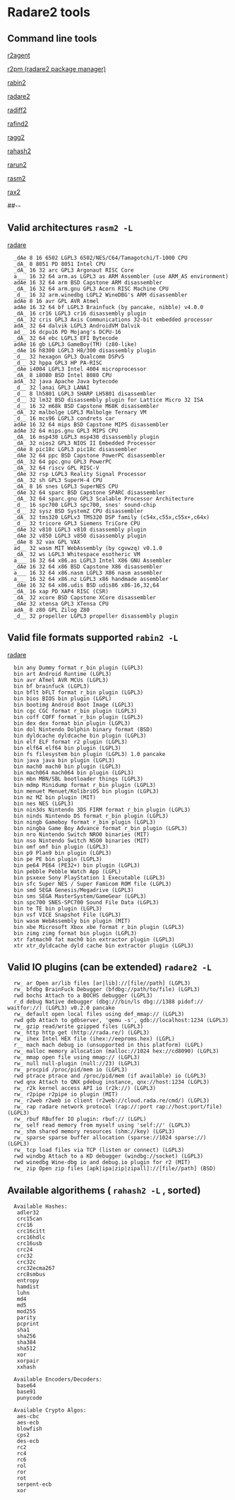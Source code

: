 # Radare2 tools

## Command line tools

  [r2agent](./r2agent-f57a22bc-a908-4a6f-9cfe-cbc52218e4ce.md)

  [r2pm (radare2 package manager)](./r2pm-radare2-package-manager-5a6a3203-d8f6-4578-984e-7e05d22e0ef4.md)

  [rabin2](./rabin2-46b759eb-51aa-4843-8dd0-b1964b3b269c.md)

  [radare2](./radare2-7a05a5c8-4bfd-438b-a109-1b7b89a482bd.md)

  [radiff2](./radiff2-47880310-c47d-4015-968e-ba51395d0f98.md)

  [rafind2](./rafind2-d3fccb2d-e148-42d5-990b-8c1396b6443e.md)

  [ragg2](./ragg2-cce61a74-13d7-468e-86e1-60e148c86a4e.md)

  [rahash2](./rahash2-dbc8f418-53d3-45e0-8a9b-c0eef3a6c252.md)

  [rarun2](./rarun2-9e2ef6e3-cf87-4cd6-a46c-3bb13f220c5e.md)

  [rasm2](./rasm2-072caac6-646a-4cd7-96e1-25e865ee6b3a.md)

  [rax2](./rax2-ac4a7db9-d43f-464d-93d5-29e2bb063f1d.md)

##--

## Valid architectures `rasm2 -L`

  [radare](undefined)

      _dAe 8 16 6502 LGPL3 6502/NES/C64/Tamagotchi/T-1000 CPU
      _dA_ 8 8051 PD 8051 Intel CPU
      _dA_ 16 32 arc GPL3 Argonaut RISC Core
      a___ 16 32 64 arm.as LGPL3 as ARM Assembler (use ARM_AS environment)
      adAe 16 32 64 arm BSD Capstone ARM disassembler
      _dA_ 16 32 64 arm.gnu GPL3 Acorn RISC Machine CPU
      _d__ 16 32 arm.winedbg LGPL2 WineDBG's ARM disassembler
      adAe 8 16 avr GPL AVR Atmel
      adAe 16 32 64 bf LGPL3 Brainfuck (by pancake, nibble) v4.0.0
      _dA_ 16 cr16 LGPL3 cr16 disassembly plugin
      _dA_ 32 cris GPL3 Axis Communications 32-bit embedded processor
      adA_ 32 64 dalvik LGPL3 AndroidVM Dalvik
      ad__ 16 dcpu16 PD Mojang's DCPU-16
      _dA_ 32 64 ebc LGPL3 EFI Bytecode
      adAe 16 gb LGPL3 GameBoy(TM) (z80-like)
      _dAe 16 h8300 LGPL3 H8/300 disassembly plugin
      _d__ 32 hexagon GPL3 Qualcomm DSPv5
      _d__ 32 hppa GPL3 HP PA-RISC
      _dAe i4004 LGPL3 Intel 4004 microprocessor
      _dA_ 8 i8080 BSD Intel 8080 CPU
      adA_ 32 java Apache Java bytecode
      _d__ 32 lanai GPL3 LANAI
      _d__ 8 lh5801 LGPL3 SHARP LH5801 disassembler
      _d__ 32 lm32 BSD disassembly plugin for Lattice Micro 32 ISA
      _d__ 16 32 m68k BSD Capstone M68K disassembler
      _dA_ 32 malbolge LGPL3 Malbolge Ternary VM
      _d__ 16 mcs96 LGPL3 condrets car
      adAe 16 32 64 mips BSD Capstone MIPS disassembler
      adAe 32 64 mips.gnu GPL3 MIPS CPU
      _dA_ 16 msp430 LGPL3 msp430 disassembly plugin
      _dA_ 32 nios2 GPL3 NIOS II Embedded Processor
      _dAe 8 pic18c LGPL3 pic18c disassembler
      _dAe 32 64 ppc BSD Capstone PowerPC disassembler
      _dA_ 32 64 ppc.gnu GPL3 PowerPC
      _dA_ 32 64 riscv GPL RISC-V
      _dAe 32 rsp LGPL3 Reality Signal Processor
      _dA_ 32 sh GPL3 SuperH-4 CPU
      _dA_ 8 16 snes LGPL3 SuperNES CPU
      _dAe 32 64 sparc BSD Capstone SPARC disassembler
      _dA_ 32 64 sparc.gnu GPL3 Scalable Processor Architecture
      _d__ 16 spc700 LGPL3 spc700, snes' sound-chip
      _d__ 32 sysz BSD SystemZ CPU disassembler
      _dA_ 32 tms320 LGPLv3 TMS320 DSP family (c54x,c55x,c55x+,c64x)
      _d__ 32 tricore GPL3 Siemens TriCore CPU
      _dAe 32 v810 LGPL3 v810 disassembly plugin
      _dAe 32 v850 LGPL3 v850 disassembly plugin
      _dAe 8 32 vax GPL VAX
      ad__ 32 wasm MIT WebAssembly (by cgvwzq) v0.1.0
      _dA_ 32 ws LGPL3 Whitespace esotheric VM
      a___ 16 32 64 x86.as LGPL3 Intel X86 GNU Assembler
      _dAe 16 32 64 x86 BSD Capstone X86 disassembler
      a___ 16 32 64 x86.nasm LGPL3 X86 nasm assembler
      a___ 16 32 64 x86.nz LGPL3 x86 handmade assembler
      _dAe 16 32 64 x86.udis BSD udis86 x86-16,32,64
      _dA_ 16 xap PD XAP4 RISC (CSR)
      _dA_ 32 xcore BSD Capstone XCore disassembler
      _dAe 32 xtensa GPL3 XTensa CPU
      adA_ 8 z80 GPL Zilog Z80
      _d__ 32 propeller LGPL3 propeller disassembly plugin

## Valid file formats supported `rabin2 -L`

  [radare](undefined)

      bin any Dummy format r_bin plugin (LGPL3) 
      bin art Android Runtime (LGPL3) 
      bin avr ATmel AVR MCUs (LGPL3) 
      bin bf brainfuck (LGPL3) 
      bin bflt bFLT format r_bin plugin (LGPL3) 
      bin bios BIOS bin plugin (LGPL) 
      bin bootimg Android Boot Image (LGPL3) 
      bin cgc CGC format r_bin plugin (LGPL3) 
      bin coff COFF format r_bin plugin (LGPL3) 
      bin dex dex format bin plugin (LGPL3) 
      bin dol Nintendo Dolphin binary format (BSD) 
      bin dyldcache dyldcache bin plugin (LGPL3) 
      bin elf ELF format r2 plugin (LGPL3) 
      bin elf64 elf64 bin plugin (LGPL3) 
      bin fs filesystem bin plugin (LGPL3) 1.0 pancake
      bin java java bin plugin (LGPL3) 
      bin mach0 mach0 bin plugin (LGPL3) 
      bin mach064 mach064 bin plugin (LGPL3) 
      bin mbn MBN/SBL bootloader things (LGPL3) 
      bin mdmp Minidump format r_bin plugin (LGPL3) 
      bin menuet Menuet/KolibriOS bin plugin (LGPL3) 
      bin mz MZ bin plugin (MIT) 
      bin nes NES (LGPL3) 
      bin nin3ds Nintendo 3DS FIRM format r_bin plugin (LGPL3) 
      bin ninds Nintendo DS format r_bin plugin (LGPL3) 
      bin ningb Gameboy format r_bin plugin (LGPL3) 
      bin ningba Game Boy Advance format r_bin plugin (LGPL3) 
      bin nro Nintendo Switch NRO0 binaries (MIT) 
      bin nso Nintendo Switch NSO0 binaries (MIT) 
      bin omf omf bin plugin (LGPL3) 
      bin p9 Plan9 bin plugin (LGPL3) 
      bin pe PE bin plugin (LGPL3) 
      bin pe64 PE64 (PE32+) bin plugin (LGPL3) 
      bin pebble Pebble Watch App (LGPL) 
      bin psxexe Sony PlayStation 1 Executable (LGPL3) 
      bin sfc Super NES / Super Famicom ROM file (LGPL3) 
      bin smd SEGA Genesis/Megadrive (LGPL3) 
      bin sms SEGA MasterSystem/GameGear (LGPL3) 
      bin spc700 SNES-SPC700 Sound File Data (LGPL3) 
      bin te TE bin plugin (LGPL3) 
      bin vsf VICE Snapshot File (LGPL3) 
      bin wasm WebAssembly bin plugin (MIT) 
      bin xbe Microsoft Xbox xbe format r_bin plugin (LGPL3) 
      bin zimg zimg format bin plugin (LGPL3) 
      xtr fatmach0 fat mach0 bin extractor plugin (LGPL3)
      xtr xtr_dyldcache dyld cache bin extractor plugin (LGPL3)

## Valid IO plugins (can be extended) `radare2 -L`

      rw_ ar Open ar/lib files [ar|lib]://[file//path] (LGPL3)
      rw_ bfdbg BrainFuck Debugger (bfdbg://path/to/file) (LGPL3)
      rwd bochs Attach to a BOCHS debugger (LGPL3)
      r_d debug Native debugger (dbg:///bin/ls dbg://1388 pidof:// waitfor://) (LGPL3) v0.2.0 pancake
      rw_ default open local files using def_mmap:// (LGPL3)
      rwd gdb Attach to gdbserver, 'qemu -s', gdb://localhost:1234 (LGPL3)
      rw_ gzip read/write gzipped files (LGPL3)
      rw_ http http get (http://rada.re/) (LGPL3)
      rw_ ihex Intel HEX file (ihex://eeproms.hex) (LGPL)
      r__ mach mach debug io (unsupported in this platform) (LGPL)
      rw_ malloc memory allocation (malloc://1024 hex://cd8090) (LGPL3)
      rw_ mmap open file using mmap:// (LGPL3)
      rw_ null null-plugin (null://23) (LGPL3)
      rw_ procpid /proc/pid/mem io (LGPL3)
      rwd ptrace ptrace and /proc/pid/mem (if available) io (LGPL3)
      rwd qnx Attach to QNX pdebug instance, qnx://host:1234 (LGPL3)
      rw_ r2k kernel access API io (r2k://) (LGPL3)
      rw_ r2pipe r2pipe io plugin (MIT)
      rw_ r2web r2web io client (r2web://cloud.rada.re/cmd/) (LGPL3)
      rw_ rap radare network protocol (rap://:port rap://host:port/file) (LGPL3)
      rw_ rbuf RBuffer IO plugin: rbuf:// (LGPL)
      rw_ self read memory from myself using 'self://' (LGPL3)
      rw_ shm shared memory resources (shm://key) (LGPL3)
      rw_ sparse sparse buffer allocation (sparse://1024 sparse://) (LGPL3)
      rw_ tcp load files via TCP (listen or connect) (LGPL3)
      rwd windbg Attach to a KD debugger (windbg://socket) (LGPL3)
      rwd winedbg Wine-dbg io and debug.io plugin for r2 (MIT)
      rw_ zip Open zip files [apk|ipa|zip|zipall]://[file//path] (BSD)

## Available algorithems ( `rahash2 -L` , sorted)

      Available Hashes: 
       adler32
       crc15can
       crc16
       crc16citt
       crc16hdlc
       crc16usb
       crc24
       crc32
       crc32c
       crc32ecma267
       crc8smbus
       entropy
       hamdist
       luhn
       md4
       md5
       mod255
       parity
       pcprint
       sha1
       sha256
       sha384
       sha512
       xor
       xorpair
       xxhash
      
      Available Encoders/Decoders: 
       base64
       base91
       punycode
      
      Available Crypto Algos: 
       aes-cbc
       aes-ecb
       blowfish
       cps2
       des-ecb
       rc2
       rc4
       rc6
       rol
       ror
       rot
       serpent-ecb
       xor